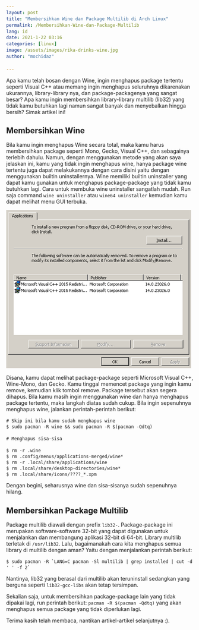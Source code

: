 ```yaml
---
layout: post
title: "Membersihkan Wine dan Package Multilib di Arch Linux"
permalink: /Membersihkan-Wine-dan-Package-Multilib
lang: id
date: 2021-1-22 03:16
categories: [linux]
image: /assets/images/rika-drinks-wine.jpg
author: "mochidaz"

---
```


Apa kamu telah bosan dengan Wine, ingin menghapus package tertentu seperti Visual C++ atau memang ingin menghapus seluruhnya dikarenakan ukurannya, library-library nya, dan package-packagenya yang sangat besar? Apa kamu ingin membersihkan library-library multilib (lib32) yang tidak kamu butuhkan lagi namun sangat banyak dan menyebalkan hingga bersih? Simak artikel ini!

## Membersihkan Wine

Bila kamu ingin menghapus Wine secara total, maka kamu harus membersihkan package seperti Mono, Gecko, Visual C++, dan sebagainya terlebih dahulu. Namun, dengan menggunakan metode yang akan saya jelaskan ini, kamu yang tidak ingin menghapus wine, hanya package wine tertentu juga dapat melakukannya dengan cara disini yaitu dengan menggunakan builtin uninstallernya. Wine memiliki builtin uninstaller yang dapat kamu gunakan untuk menghapus package-package yang tidak kamu butuhkan lagi. Cara untuk membuka wine uninstaller sangatlah mudah. Run saja command `wine uninstaller` atau `wine64 uninstaller` kemudian kamu dapat melihat menu GUI terbuka. 

![wine-un](images/wine-uninstaller.png)

Disana, kamu dapat melihat package-package seperti Microsoft Visual C++, Wine-Mono, dan Gecko. Kamu tinggal memencet package yang ingin kamu remove, kemudian klik tombol remove. Package tersebut akan segera dihapus. Bila kamu masih ingin menggunakan wine dan hanya menghapus package tertentu, maka langkah diatas sudah cukup. Bila ingin sepenuhnya menghapus wine, jalankan perintah-perintah berikut:

```
# Skip ini bila kamu sudah menghapus wine
$ sudo pacman -R wine && sudo pacman -R $(pacman -Qdtq)

# Menghapus sisa-sisa

$ rm -r .wine
$ rm .config/menus/applications-merged/wine*
$ rm -r .local/share/applications/wine
$ rm .local/share/desktop-directories/wine*
$ rm .local/share/icons/????_*.xpm
```

Dengan begini, seharusnya wine dan sisa-sisanya sudah sepenuhnya hilang.

## Membersihkan Package Multilib

Package multilib diawali dengan prefix `lib32-`. Package-package ini merupakan software-software 32-bit yang dapat digunakan untuk menjalankan dan membangung aplikasi 32-bit di 64-bit. Library multilib terletak di `/usr/lib32`. Lalu, bagaimanakah cara kita menghapus semua library di multilib dengan aman? Yaitu dengan menjalankan perintah berikut: 

```
$ sudo pacman -R `LANG=C pacman -Sl multilib | grep installed | cut -d ' ' -f 2`
```
Nantinya, lib32 yang berasal dari multilib akan teruninstall sedangkan yang berguna seperti `lib32-gcc-libs` akan tetap tersimpan.

Sekalian saja, untuk membersihkan package-package lain yang tidak dipakai lagi, run perintah berikut: `pacman -R $(pacman -Qdtq)` yang akan menghapus semua package yang tidak diperlukan lagi.

Terima kasih telah membaca, nantikan artikel-artikel selanjutnya :).
